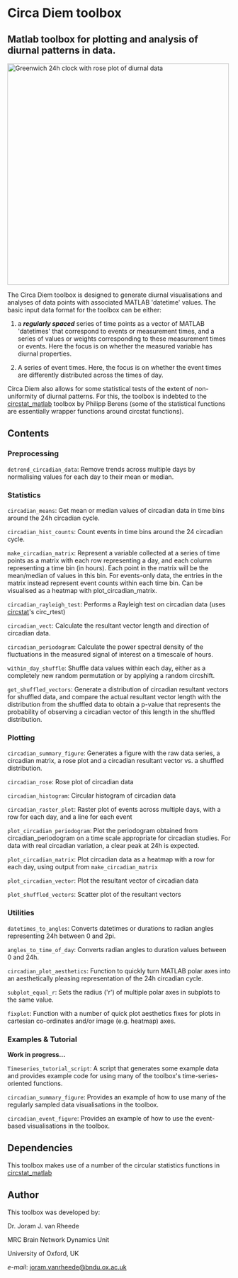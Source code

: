 
# Circa Diem toolbox

## Matlab toolbox for plotting and analysis of diurnal patterns in data.
 
<img src="https://github.com/joramvanrheede/circa_diem/blob/main/Greenwich_clock_embossed_with_blue_Beta.png" alt="Greenwich 24h clock with rose plot of diurnal data" width="500" class="center"/>
 
The Circa Diem toolbox is designed to generate diurnal visualisations and analyses of data points with associated MATLAB 'datetime' values. The basic input data format for the toolbox can be either:

1) a _**regularly spaced**_ series of time points as a vector of MATLAB 'datetimes' that correspond to events or measurement times, and a series of values or weights corresponding to these measurement times or events. Here the focus is on whether the measured variable has diurnal properties.

2) A series of event times. Here, the focus is on whether the event times are differently distributed across the times of day.

Circa Diem also allows for some statistical tests of the extent of non-uniformity of diurnal patterns. For this, the toolbox is indebted to the [circstat_matlab](https://github.com/circstat/circstat-matlab) toolbox by Philipp Berens (some of the statistical functions are essentially wrapper functions around circstat functions).

## Contents

### Preprocessing

`detrend_circadian_data`: Remove trends across multiple days by normalising values for each day to their mean or median.


### Statistics

`circadian_means`: Get mean or median values of circadian data in time bins around the 24h circadian cycle.

`circadian_hist_counts`: Count events in time bins around the 24 circadian cycle.

`make_circadian_matrix`: Represent a variable collected at a series of time points as a matrix with each row representing a day, and each column representing a time bin (in hours). Each point in the matrix will be the mean/median of values in this bin. For events-only data, the entries in the matrix instead represent event counts within each time bin. Can be visualised as a heatmap with plot_circadian_matrix.

`circadian_rayleigh_test`: Performs a Rayleigh test on circadian data (uses [circstat](https://github.com/circstat/circstat-matlab)'s circ_rtest)

`circadian_vect`: Calculate the resultant vector length and direction of circadian data.

`circadian_periodogram`: Calculate the power spectral density of the fluctuations in the measured signal of interest on a timescale of hours.

`within_day_shuffle`: Shuffle data values within each day, either as a completely new random permutation or by applying a random circshift.

`get_shuffled_vectors`: Generate a distribution of circadian resultant vectors for shuffled data, and compare the actual resultant vector length with the distribution from the shuffled data to obtain a p-value that represents the probability of observing a circadian vector of this length in the shuffled distribution.


### Plotting

`circadian_summary_figure`: Generates a figure with the raw data series, a circadian matrix, a rose plot and a circadian resultant vector vs. a shuffled distribution.

`circadian_rose`: Rose plot of circadian data

`circadian_histogram`: Circular histogram of circadian data

`circadian_raster_plot`: Raster plot of events across multiple days, with a row for each day, and a line for each event

`plot_circadian_periodogram`: Plot the periodogram obtained from circadian_periodogram on a time scale appropriate for circadian studies. For data with real circadian variation, a clear peak at 24h is expected.

`plot_circadian_matrix`: Plot circadian data as a heatmap with a row for each day, using output from `make_circadian_matrix`

`plot_circadian_vector`: Plot the resultant vector of circadian data

`plot_shuffled_vectors`: Scatter plot of the resultant vectors 


### Utilities

`datetimes_to_angles`: Converts datetimes or durations to radian angles representing 24h between 0 and 2pi.

`angles_to_time_of_day`: Converts radian angles to duration values between 0 and 24h.

`circadian_plot_aesthetics`: Function to quickly turn MATLAB polar axes into an aesthetically pleasing representation of the 24h circadian cycle.

`subplot_equal_r`: Sets the radius ('r') of multiple polar axes in subplots to the same value.

`fixplot`: Function with a number of quick plot aesthetics fixes for plots in cartesian co-ordinates and/or image (e.g. heatmap) axes.


### Examples & Tutorial

**Work in progress...**

`Timeseries_tutorial_script`: A script that generates some example data and provides example code for using many of the toolbox's time-series-oriented functions.

`circadian_summary_figure`: Provides an example of how to use many of the regularly sampled data visualisations in the toolbox.

`circadian_event_figure`: Provides an example of how to use the event-based visualisations in the toolbox.


## Dependencies

This toolbox makes use of a number of the circular statistics functions in [circstat_matlab](https://github.com/circstat/circstat-matlab)


## Author
This toolbox was developed by:

Dr. Joram J. van Rheede

MRC Brain Network Dynamics Unit

University of Oxford, UK

*e-mail*: joram.vanrheede@bndu.ox.ac.uk
